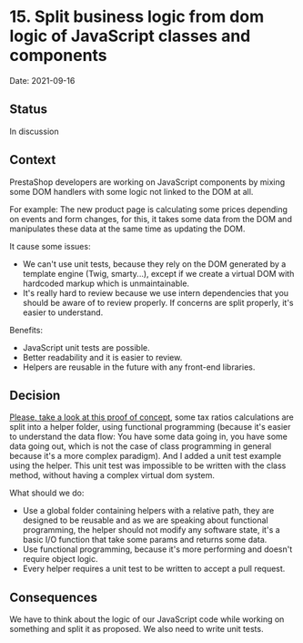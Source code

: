 # 15. Split business logic from dom logic of JavaScript classes and components 

Date: 2021-09-16

## Status

In discussion

## Context

PrestaShop developers are working on JavaScript components by mixing some DOM handlers with some logic not linked to the DOM at all. 

For example: 
The new product page is calculating some prices depending on events and form changes, for this, it takes some data from the DOM and manipulates these data at the same time as updating the DOM.

It cause some issues: 

- We can't use unit tests, because they rely on the DOM generated by a template engine (Twig, smarty...), except if we create a virtual DOM with hardcoded markup which is unmaintainable.
- It's really hard to review because we use intern dependencies that you should be aware of to review properly. If concerns are split properly, it's easier to understand.

Benefits:

- JavaScript unit tests are possible.
- Better readability and it is easier to review.
- Helpers are reusable in the future with any front-end libraries.

## Decision

[Please, take a look at this proof of concept](https://github.com/PrestaShop/PrestaShop/pull/25909), some tax ratios calculations are split into a helper folder, using functional programming (because it's easier to understand the data flow: You have some data going in, you have some data going out, which is not the case of class programming in general because it's a more complex paradigm). And I added a unit test example using the helper. This unit test was impossible to be written with the class method, without having a complex virtual dom system.

What should we do:
- Use a global folder containing helpers with a relative path, they are designed to be reusable and as we are speaking about functional programming, the helper should not modify any software state, it's a basic I/O function that take some params and returns some data.
- Use functional programming, because it's more performing and doesn't require object logic.
- Every helper requires a unit test to be written to accept a pull request.

## Consequences

We have to think about the logic of our JavaScript code while working on something and split it as proposed. We also need to write unit tests.
